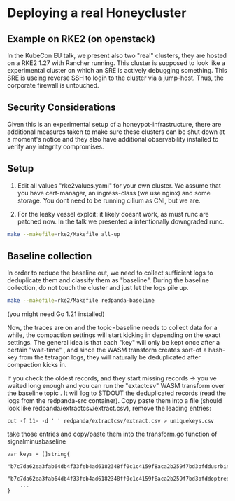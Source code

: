 # Deploying a real Honeycluster

## Example on RKE2 (on openstack)

In the KubeCon EU talk, we present also two "real" clusters, they are hosted on a RKE2 1.27 with Rancher running.
This cluster is supposed to look like a experimental cluster on which an SRE is actively debugging something.
This SRE is useing reverse SSH to login to the cluster via a jump-host. Thus, the corporate firewall is untouched.


## Security Considerations

Given this is an experimental setup of a honeypot-infrastructure, there are additional measures taken to make sure these clusters can be shut down at a moment's notice and they also have additional observability installed to verify any integrity compromises.

## Setup

1) Edit all values "rke2values.yaml" for your own cluster. We assume that you have cert-manager, an ingress-class (we use nginx) and some storage. You dont need to be running cilium as CNI, but we are. 

2) For the leaky vessel exploit: it likely doesnt work, as must runc are patched now. In the talk we presented a intentionally downgraded runc. 

```bash
make --makefile=rke2/Makefile all-up
```

## Baseline collection
In order to reduce the baseline out, we need to collect sufficient logs to deduplicate them and classify them as "baseline".
During the baseline collection, do not touch the cluster and just let the logs pile up.

```bash
make --makefile=rke2/Makefile redpanda-baseline
```
(you might need Go 1.21 installed)

Now, the traces are on and the topic=baseline needs to collect data for a while, the compaction settings will start kicking in depending on the exact settings. The general idea is that each "key" will only be kept once after a certain "wait-time" , and since the WASM transform creates sort-of a hash-key from the tetragon logs, they will naturally be deduplicated after compaction kicks in.

If you check the oldest records, and they start missing records -> you ve waited long enough  and you can run the "extactcsv" WASM transform over the baseline topic . It will log to STDOUT the deduplicated records (read the logs from the redpanda-src container). Copy paste them into a file (should look like redpanda/extractcsv/extract.csv), remove the leading entries:

```
cut -f 11- -d ' ' redpanda/extractcsv/extract.csv > uniquekeys.csv
```
take those entries and copy/paste them into the transform.go function of signalminusbaseline

```
var keys = []string{
	"b7c7da62ea3fab64db4f33feb4ad6182348ff0c1c4159f8aca2b259f7bd3bfddusrbinbashusrbinrpkclusterhealth",
	"b7c7da62ea3fab64db4f33feb4ad6182348ff0c1c4159f8aca2b259f7bd3bfddoptredpandalibexecrpkclusterhealth",
    ...
}
```




